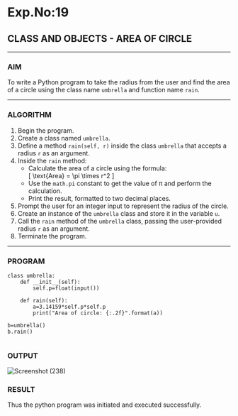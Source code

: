 # Exp.No:19  
## CLASS AND OBJECTS - AREA OF CIRCLE

---

### AIM  
To write a Python program to take the radius from the user and find the area of a circle using the class name `umbrella` and function name `rain`.

---

### ALGORITHM

1. Begin the program.  
2. Create a class named `umbrella`.  
3. Define a method `rain(self, r)` inside the class `umbrella` that accepts a radius `r` as an argument.  
4. Inside the `rain` method:  
   - Calculate the area of a circle using the formula:  
     \[ \text{Area} = \pi \times r^2 \]  
   - Use the `math.pi` constant to get the value of π and perform the calculation.  
   - Print the result, formatted to two decimal places.  
5. Prompt the user for an integer input to represent the radius of the circle.  
6. Create an instance of the `umbrella` class and store it in the variable `u`.  
7. Call the `rain` method of the `umbrella` class, passing the user-provided radius `r` as an argument.  
8. Terminate the program.

---

### PROGRAM

```
class umbrella:
    def __init__(self):
        self.p=float(input())
        
    def rain(self):
        a=3.14159*self.p*self.p
        print("Area of circle: {:.2f}".format(a))
        
b=umbrella()
b.rain()


```

### OUTPUT
![Screenshot (238)](https://github.com/user-attachments/assets/52d879af-2dec-4984-9252-6e2ff01d25c4)

### RESULT
Thus the python program was initiated and executed successfully.
